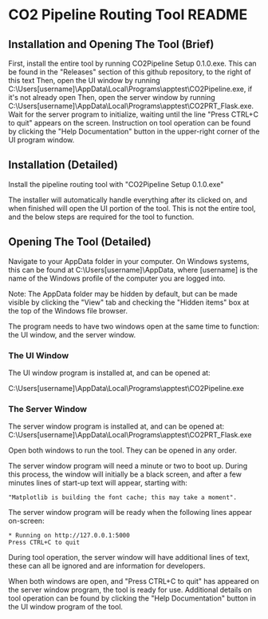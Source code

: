# CO2 Pipeline Routing Tool README

## Installation and Opening The Tool (Brief)

First, install the entire tool by running CO2Pipeline Setup 0.1.0.exe.
This can be found in the "Releases" section of this github repository, to the right of this text
Then, open the UI window by running C:\Users\[username]\AppData\Local\Programs\apptest\CO2Pipeline.exe, if it's not already open
Then, open the server window by running C:\Users\[username]\AppData\Local\Programs\apptest\CO2PRT_Flask.exe.
Wait for the server program to initialize, waiting until the line "Press CTRL+C to quit" appears on the screen.
Instruction on tool operation can be found by clicking the "Help Documentation" button in the upper-right corner of the UI program window.


## Installation (Detailed)

Install the pipeline routing tool with "CO2Pipeline Setup 0.1.0.exe"

The installer will automatically handle everything after its clicked on, and when finished will open the UI portion of the tool. This is not the entire tool, and the below steps are required for the tool to function.

## Opening The Tool (Detailed)

Navigate to your AppData folder in your computer. On Windows systems, this can be found at C:\Users\[username]\AppData, where [username] is the name of the Windows profile of the computer you are logged into.

Note: The AppData folder may be hidden by default, but can be made visible by clicking the "View" tab and checking the "Hidden items" box at the top of the Windows file browser.

The program needs to have two windows open at the same time to function: the UI window, and the server window. 

### The UI Window

The UI window program is installed at, and can be opened at:

C:\Users\[username]\AppData\Local\Programs\apptest\CO2Pipeline.exe

### The Server Window

The server window program is installed at, and can be opened at:
C:\Users\[username]\AppData\Local\Programs\apptest\CO2PRT_Flask.exe

Open both windows to run the tool. They can be opened in any order.

The server window program will need a minute or two to boot up.
During this process, the window will initially be a black screen, and after a few minutes lines of start-up text will appear, starting with:

	"Matplotlib is building the font cache; this may take a moment".

The server window program will be ready when the following lines appear on-screen:

	* Running on http://127.0.0.1:5000
	Press CTRL+C to quit

During tool operation, the server window will have additional lines of text, these can all be ignored and are information for developers.

When both windows are open, and "Press CTRL+C to quit" has appeared on the server window program, the tool is ready for use. Additional details on tool operation can be found by clicking the "Help Documentation" button in the UI window program of the tool.
